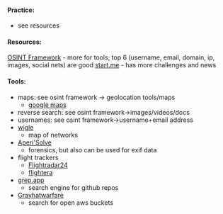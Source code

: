 #### Practice:
- see resources

#### Resources:
[OSINT Framework](https://osintframework.com/) - more for tools; top 6 (username, email, domain, ip, images, social nets) are good
[start.me](https://start.me/p/DPYPMz/the-ultimate-osint-collection) - has more challenges and news

#### Tools:
- maps: see osint framework -> geolocation tools/maps
	- [google maps](https://www.google.com/maps)
- reverse search: see osint framework->images/videos/docs
- usernames: see osint framework->username+email address
- [wigle](https://wigle.net/)
	- map of networks
- [Aperi'Solve](https://aperisolve.com/)
	- forensics, but also can be used for exif data
- flight trackers
	- [Flightradar24](https://www.flightradar24.com/42.65,-71.16/6)
	- [flightera](https://www.flightera.net/)
- [grep.app](https://grep.app/)
	- search engine for github repos
- [Grayhatwarfare](https://grayhatwarfare.com/) 
	- search for open aws buckets

